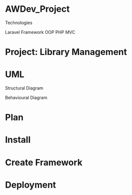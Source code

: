# AWDev_Project

Technologies

Laravel Framework
OOP PHP
MVC

# Project: Library Management

# UML

Structural Diagram

Behavioural Diagram

# Plan

# Install

# Create Framework

# Deployment
